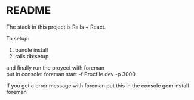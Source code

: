# README

The stack in this project is Rails + React.

To setup: 
1) bundle install
2) rails db:setup

and finally run the proyect with foreman  
put in console: 
foreman start -f Procfile.dev -p 3000

If you get a error message with foreman put this in the console
gem install foreman